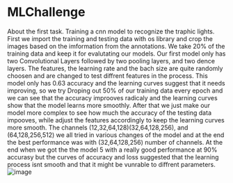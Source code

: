 # MLChallenge
About the first task. Training a cnn model to recognize the traphic lights.
First we import the training and testing data with os library and crop the images based on the imformation from the annotations. We take 20% of the training data and keep it for evalutating our models.
Our first model only has two Convolutional Layers followed by two pooling layers, and two dence layers. The features, the learning rate and the bach size are quite randomly choosen and are changed to test diffrent features in the process.
This model only has 0.63 accuracy and the learning curves suggest that it needs improving, so we try Droping out 50% of our training data every epoch and we can see that the accuracy improoves radicaly and the learning curves show that the model learns more smoothly. 
After that we just make our model more complex to see how much the accuracy of the testing data impooves, while adjust the features accordingly to keep the learning curves more smooth. 
The channels (12,32,64,128)(32,64,128,256), and (64,128,256,512) we all tried in various changes of the model and at the end the best performance was with (32,64,128,256) number of channels.
At the end when we got the the model 5 with a really good performance at 90% accurasy but the curves of accuracy and loss suggested that the learning process isnt smooth and that it might be vunrable to diffrent parameters. ![image](https://github.com/stellagerantoni/MLChallenge/assets/105601416/114becb4-3947-4755-ae3c-e58785ef48e3)

